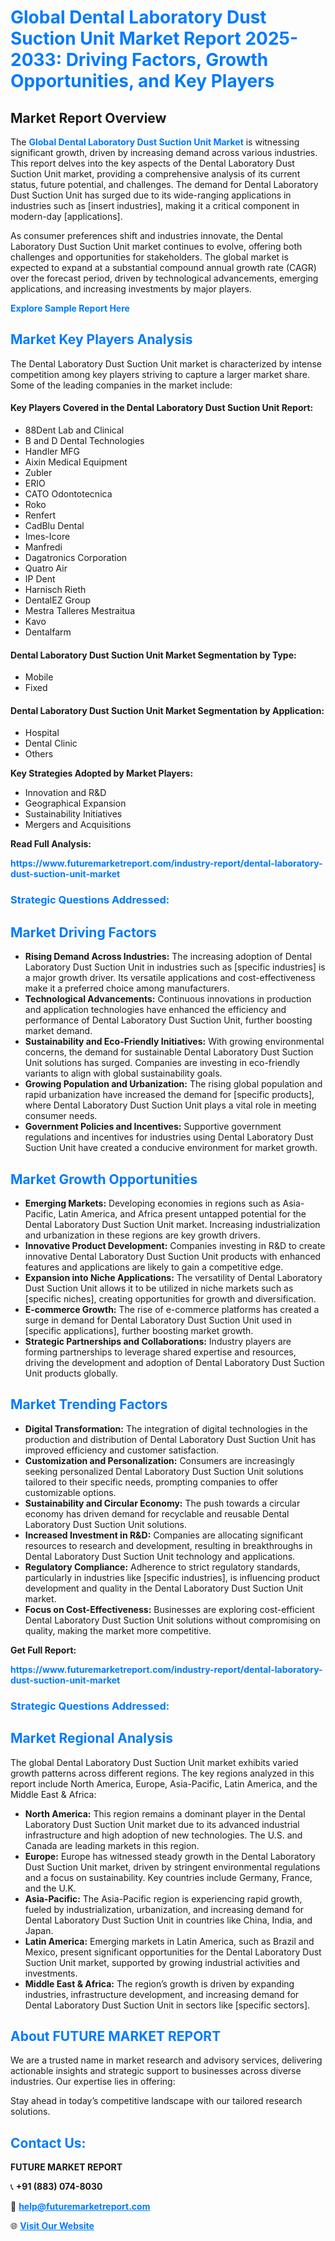 <h1 style="color: #007BFF;">Global Dental Laboratory Dust Suction Unit Market Report 2025-2033: Driving Factors, Growth Opportunities, and Key Players</h1>

<section id="overview">
<h2>Market Report Overview</h2>
<p>The <a href="https://www.futuremarketreport.com/industry-report/dental-laboratory-dust-suction-unit-market" style="color: #007BFF; text-decoration: none;"><strong>Global Dental Laboratory Dust Suction Unit Market</strong></a> is witnessing significant growth, driven by increasing demand across various industries. This report delves into the key aspects of the Dental Laboratory Dust Suction Unit market, providing a comprehensive analysis of its current status, future potential, and challenges. The demand for Dental Laboratory Dust Suction Unit has surged due to its wide-ranging applications in industries such as [insert industries], making it a critical component in modern-day [applications].</p>
<p>As consumer preferences shift and industries innovate, the Dental Laboratory Dust Suction Unit market continues to evolve, offering both challenges and opportunities for stakeholders. The global market is expected to expand at a substantial compound annual growth rate (CAGR) over the forecast period, driven by technological advancements, emerging applications, and increasing investments by major players.</p>
</section>

<section id="overview">
<p><a href="https://www.futuremarketreport.com/request-sample/reportId=79059" style="color: #007BFF; text-decoration: none;"><strong>Explore Sample Report Here</strong></a></p>
</section>

<section id="key-players">
<h2 style="color: #007BFF;">Market Key Players Analysis</h2>
<p>The Dental Laboratory Dust Suction Unit market is characterized by intense competition among key players striving to capture a larger market share. Some of the leading companies in the market include:</p>
<h4>Key Players Covered in the Dental Laboratory Dust Suction Unit Report:</h4>
<ul><li>88Dent Lab and Clinical</li><li>B and D Dental Technologies</li><li>Handler MFG</li><li>Aixin Medical Equipment</li><li>Zubler</li><li>ERIO</li><li>CATO Odontotecnica</li><li>Roko</li><li>Renfert</li><li>CadBlu Dental</li><li>Imes-Icore</li><li>Manfredi</li><li>Dagatronics Corporation</li><li>Quatro Air</li><li>IP Dent</li><li>Harnisch Rieth</li><li>DentalEZ Group</li><li>Mestra Talleres Mestraitua</li><li>Kavo</li><li>Dentalfarm</li></ul>
<h4>Dental Laboratory Dust Suction Unit Market Segmentation by Type:</h4>
<ul><li>Mobile</li><li>Fixed</li></ul>

<h4>Dental Laboratory Dust Suction Unit Market Segmentation by Application:</h4>
<ul><li>Hospital</li><li>Dental Clinic</li><li>Others</li></ul>
<p><strong>Key Strategies Adopted by Market Players:</strong></p>
<ul>
<li>Innovation and R&D</li>
<li>Geographical Expansion</li>
<li>Sustainability Initiatives</li>
<li>Mergers and Acquisitions</li>
</ul>
</section>

<section>
<p><strong>Read Full Analysis: </strong></p><a href="https://www.futuremarketreport.com/industry-report/dental-laboratory-dust-suction-unit-market" style="color: #007BFF; text-decoration: none;"><strong>https://www.futuremarketreport.com/industry-report/dental-laboratory-dust-suction-unit-market</strong></a>
<h3 style="color: #007BFF;">Strategic Questions Addressed:</h3>
</section>

<section id="driving-factors">
<h2 style="color: #007BFF;">Market Driving Factors</h2>
<ul>
<li><strong>Rising Demand Across Industries:</strong> The increasing adoption of Dental Laboratory Dust Suction Unit in industries such as [specific industries] is a major growth driver. Its versatile applications and cost-effectiveness make it a preferred choice among manufacturers.</li>
<li><strong>Technological Advancements:</strong> Continuous innovations in production and application technologies have enhanced the efficiency and performance of Dental Laboratory Dust Suction Unit, further boosting market demand.</li>
<li><strong>Sustainability and Eco-Friendly Initiatives:</strong> With growing environmental concerns, the demand for sustainable Dental Laboratory Dust Suction Unit solutions has surged. Companies are investing in eco-friendly variants to align with global sustainability goals.</li>
<li><strong>Growing Population and Urbanization:</strong> The rising global population and rapid urbanization have increased the demand for [specific products], where Dental Laboratory Dust Suction Unit plays a vital role in meeting consumer needs.</li>
<li><strong>Government Policies and Incentives:</strong> Supportive government regulations and incentives for industries using Dental Laboratory Dust Suction Unit have created a conducive environment for market growth.</li>
</ul>
</section>

<section id="growth-opportunities">
<h2 style="color: #007BFF;">Market Growth Opportunities</h2>
<ul>
<li><strong>Emerging Markets:</strong> Developing economies in regions such as Asia-Pacific, Latin America, and Africa present untapped potential for the Dental Laboratory Dust Suction Unit market. Increasing industrialization and urbanization in these regions are key growth drivers.</li>
<li><strong>Innovative Product Development:</strong> Companies investing in R&D to create innovative Dental Laboratory Dust Suction Unit products with enhanced features and applications are likely to gain a competitive edge.</li>
<li><strong>Expansion into Niche Applications:</strong> The versatility of Dental Laboratory Dust Suction Unit allows it to be utilized in niche markets such as [specific niches], creating opportunities for growth and diversification.</li>
<li><strong>E-commerce Growth:</strong> The rise of e-commerce platforms has created a surge in demand for Dental Laboratory Dust Suction Unit used in [specific applications], further boosting market growth.</li>
<li><strong>Strategic Partnerships and Collaborations:</strong> Industry players are forming partnerships to leverage shared expertise and resources, driving the development and adoption of Dental Laboratory Dust Suction Unit products globally.</li>
</ul>
</section>

<section id="trending-factors">
<h2 style="color: #007BFF;">Market Trending Factors</h2>
<ul>
<li><strong>Digital Transformation:</strong> The integration of digital technologies in the production and distribution of Dental Laboratory Dust Suction Unit has improved efficiency and customer satisfaction.</li>
<li><strong>Customization and Personalization:</strong> Consumers are increasingly seeking personalized Dental Laboratory Dust Suction Unit solutions tailored to their specific needs, prompting companies to offer customizable options.</li>
<li><strong>Sustainability and Circular Economy:</strong> The push towards a circular economy has driven demand for recyclable and reusable Dental Laboratory Dust Suction Unit solutions.</li>
<li><strong>Increased Investment in R&D:</strong> Companies are allocating significant resources to research and development, resulting in breakthroughs in Dental Laboratory Dust Suction Unit technology and applications.</li>
<li><strong>Regulatory Compliance:</strong> Adherence to strict regulatory standards, particularly in industries like [specific industries], is influencing product development and quality in the Dental Laboratory Dust Suction Unit market.</li>
<li><strong>Focus on Cost-Effectiveness:</strong> Businesses are exploring cost-efficient Dental Laboratory Dust Suction Unit solutions without compromising on quality, making the market more competitive.</li>
</ul>
</section>

<section>
<p><strong>Get Full Report: </strong></p><a href="https://www.futuremarketreport.com/industry-report/dental-laboratory-dust-suction-unit-market" style="color: #007BFF; text-decoration: none;"><strong>https://www.futuremarketreport.com/industry-report/dental-laboratory-dust-suction-unit-market</strong></a>
<h3 style="color: #007BFF;">Strategic Questions Addressed:</h3>
</section>


<section id="regional-analysis">
<h2 style="color: #007BFF;">Market Regional Analysis</h2>
<p>The global Dental Laboratory Dust Suction Unit market exhibits varied growth patterns across different regions. The key regions analyzed in this report include North America, Europe, Asia-Pacific, Latin America, and the Middle East & Africa:</p>
<ul>
<li><strong>North America:</strong> This region remains a dominant player in the Dental Laboratory Dust Suction Unit market due to its advanced industrial infrastructure and high adoption of new technologies. The U.S. and Canada are leading markets in this region.</li>
<li><strong>Europe:</strong> Europe has witnessed steady growth in the Dental Laboratory Dust Suction Unit market, driven by stringent environmental regulations and a focus on sustainability. Key countries include Germany, France, and the U.K.</li>
<li><strong>Asia-Pacific:</strong> The Asia-Pacific region is experiencing rapid growth, fueled by industrialization, urbanization, and increasing demand for Dental Laboratory Dust Suction Unit in countries like China, India, and Japan.</li>
<li><strong>Latin America:</strong> Emerging markets in Latin America, such as Brazil and Mexico, present significant opportunities for the Dental Laboratory Dust Suction Unit market, supported by growing industrial activities and investments.</li>
<li><strong>Middle East & Africa:</strong> The region’s growth is driven by expanding industries, infrastructure development, and increasing demand for Dental Laboratory Dust Suction Unit in sectors like [specific sectors].</li>
</ul>
</section>

<footer>
<h2 style="color: #007BFF;">About FUTURE MARKET REPORT</h2>
<p>We are a trusted name in market research and advisory services, delivering actionable insights and strategic support to businesses across diverse industries. Our expertise lies in offering:</p>

<p>Stay ahead in today’s competitive landscape with our tailored research solutions.</p>

<h2 style="color: #007BFF;">Contact Us:</h2>
<p><strong>FUTURE MARKET REPORT</strong></p>
<p>📞 <strong>+91 (883) 074-8030</strong></p>
<p>📧 <strong><a href="mailto:help@futuremarketreport.com" style="color: #007BFF;">help@futuremarketreport.com</a></strong></p>
<p>🌐 <strong><a href="https://www.futuremarketreport.com/" style="color: #007BFF;">Visit Our Website</a></strong></p>
</footer>